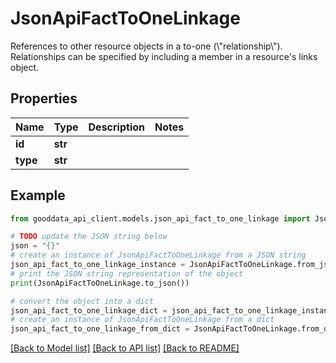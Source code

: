 # JsonApiFactToOneLinkage

References to other resource objects in a to-one (\\\"relationship\\\"). Relationships can be specified by including a member in a resource's links object.

## Properties

Name | Type | Description | Notes
------------ | ------------- | ------------- | -------------
**id** | **str** |  | 
**type** | **str** |  | 

## Example

```python
from gooddata_api_client.models.json_api_fact_to_one_linkage import JsonApiFactToOneLinkage

# TODO update the JSON string below
json = "{}"
# create an instance of JsonApiFactToOneLinkage from a JSON string
json_api_fact_to_one_linkage_instance = JsonApiFactToOneLinkage.from_json(json)
# print the JSON string representation of the object
print(JsonApiFactToOneLinkage.to_json())

# convert the object into a dict
json_api_fact_to_one_linkage_dict = json_api_fact_to_one_linkage_instance.to_dict()
# create an instance of JsonApiFactToOneLinkage from a dict
json_api_fact_to_one_linkage_from_dict = JsonApiFactToOneLinkage.from_dict(json_api_fact_to_one_linkage_dict)
```
[[Back to Model list]](../README.md#documentation-for-models) [[Back to API list]](../README.md#documentation-for-api-endpoints) [[Back to README]](../README.md)


